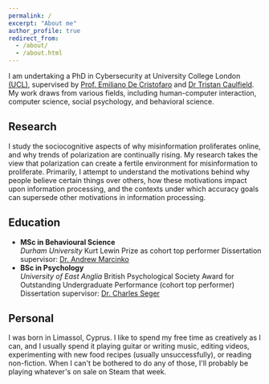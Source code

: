 ```yaml
---
permalink: /
excerpt: "About me"
author_profile: true
redirect_from: 
  - /about/
  - /about.html
---
```


I am undertaking a PhD in Cybersecurity at University College London [(UCL)](https://www.ucl.ac.uk/), supervised by [Prof. Emiliano De Cristofaro](https://emilianodc.com/) and [Dr Tristan Caulfield](https://www.tristancaulfield.com/). My work draws from various fields, including human-computer interaction, computer science, social psychology, and behavioral science.

## Research

I study the sociocognitive aspects of why misinformation proliferates online, and why trends of polarization are continually rising. My research takes the view that polarization can create a fertile environment for misinformation to proliferate. Primarily, I attempt to understand the motivations behind why people believe certain things over others, how these motivations impact upon information processing, and the contexts under which accuracy goals can supersede other motivations in information processing.

## Education

- **MSc in Behavioural Science**  
  *Durham University*
  Kurt Lewin Prize as cohort top performer
  Dissertation supervisor: [Dr. Andrew Marcinko](https://marcinkophd.com/)
- **BSc in Psychology**  
  *University of East Anglia*
  British Psychological Society Award for Outstanding Undergraduate Performance (cohort top performer)
  Dissertation supervisor: [Dr. Charles Seger](https://people.uea.ac.uk/c_seger)

## Personal

I was born in Limassol, Cyprus. I like to spend my free time as creatively as I can, and I usually spend it playing guitar or writing music, editing videos, experimenting with new food recipes (usually unsuccessfully), or reading non-fiction. When I can't be bothered to do any of those, I'll probably be playing whatever's on sale on Steam that week.
